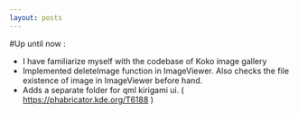```yaml
---
layout: posts
---
```

#Up until now :
* I have familiarize myself with the codebase of Koko image gallery
* Implemented deleteImage function in ImageViewer. Also checks the file existence of image in ImageViewer before hand.
* Adds a separate folder for qml kirigami ui. ( https://phabricator.kde.org/T6188 )
